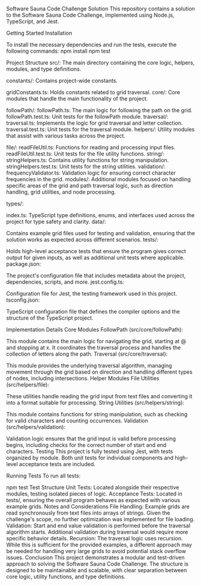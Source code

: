 Software Sauna Code Challenge Solution
This repository contains a solution to the Software Sauna Code Challenge, implemented using Node.js, TypeScript, and Jest.

Getting Started
Installation

To install the necessary dependencies and run the tests, execute the following commands:
npm install
npm test

Project Structure
src/: The main directory containing the core logic, helpers, modules, and type definitions.

constants/: Contains project-wide constants.

gridConstants.ts: Holds constants related to grid traversal.
core/: Core modules that handle the main functionality of the project.

followPath/:
  followPath.ts: The main logic for following the path on the grid.
  followPath.test.ts: Unit tests for the followPath module.
traversal/:
  traversal.ts: Implements the logic for grid traversal and letter collection.
  traversal.test.ts: Unit tests for the traversal module.
helpers/: Utility modules that assist with various tasks across the project.

file/:
readFileUtil.ts: Functions for reading and processing input files.
readFileUtil.test.ts: Unit tests for the file utility functions.
string/:
stringHelpers.ts: Contains utility functions for string manipulation.
stringHelpers.test.ts: Unit tests for the string utilities.
validation/:
frequencyValidator.ts: Validation logic for ensuring correct character frequencies in the grid.
modules/: Additional modules focused on handling specific areas of the grid and path traversal logic, such as direction handling, grid utilities, and node processing.

types/:

index.ts: TypeScript type definitions, enums, and interfaces used across the project for type safety and clarity.
data/:

Contains example grid files used for testing and validation, ensuring that the solution works as expected across different scenarios.
tests/:

Holds high-level acceptance tests that ensure the program gives correct output for given inputs, as well as additional unit tests where applicable.
package.json:

The project's configuration file that includes metadata about the project, dependencies, scripts, and more.
jest.config.ts:

Configuration file for Jest, the testing framework used in this project.
tsconfig.json:

TypeScript configuration file that defines the compiler options and the structure of the TypeScript project.


Implementation Details
Core Modules
FollowPath (src/core/followPath):

This module contains the main logic for navigating the grid, starting at @ and stopping at x. It coordinates the traversal process and handles the collection of letters along the path.
Traversal (src/core/traversal):

This module provides the underlying traversal algorithm, managing movement through the grid based on direction and handling different types of nodes, including intersections.
Helper Modules
File Utilities (src/helpers/file):

These utilities handle reading the grid input from text files and converting it into a format suitable for processing.
String Utilities (src/helpers/string):

This module contains functions for string manipulation, such as checking for valid characters and counting occurrences.
Validation (src/helpers/validation):

Validation logic ensures that the grid input is valid before processing begins, including checks for the correct number of start and end characters.
Testing
This project is fully tested using Jest, with tests organized by module. Both unit tests for individual components and high-level acceptance tests are included.

Running Tests
To run all tests:

npm test
Test Structure
Unit Tests: Located alongside their respective modules, testing isolated pieces of logic.
Acceptance Tests: Located in tests/, ensuring the overall program behaves as expected with various example grids.
Notes and Considerations
File Handling: Example grids are read synchronously from text files into arrays of strings. Given the challenge's scope, no further optimization was implemented for file loading.
Validation: Start and end value validation is performed before the traversal algorithm starts. Additional validation during traversal would require more specific behavior details.
Recursion: The traversal logic uses recursion. While this is sufficient for the provided examples, a different approach may be needed for handling very large grids to avoid potential stack overflow issues.
Conclusion
This project demonstrates a modular and test-driven approach to solving the Software Sauna Code Challenge. The structure is designed to be maintainable and scalable, with clear separation between core logic, utility functions, and type definitions.
